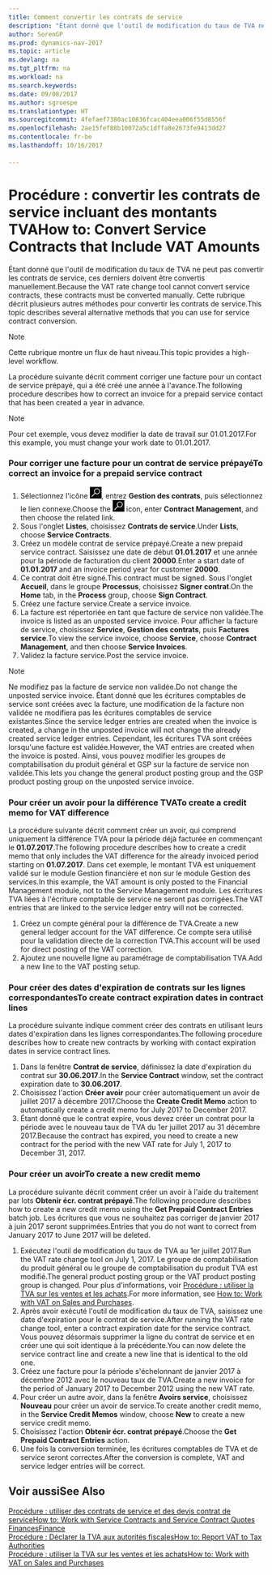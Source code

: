 ```yaml
---
title: Comment convertir les contrats de service
description: "Étant donné que l'outil de modification du taux de TVA ne peut pas convertir les contrats de service, ces derniers doivent être convertis manuellement. Cette rubrique décrit plusieurs autres méthodes pour convertir les contrats de service."
author: SorenGP
ms.prod: dynamics-nav-2017
ms.topic: article
ms.devlang: na
ms.tgt_pltfrm: na
ms.workload: na
ms.search.keywords: 
ms.date: 09/08/2017
ms.author: sgroespe
ms.translationtype: HT
ms.sourcegitcommit: 4fefaef7380ac10836fcac404eea006f55d8556f
ms.openlocfilehash: 2ae15fef88b10072a5c1dffa8e2673fe9413dd27
ms.contentlocale: fr-be
ms.lasthandoff: 10/16/2017

---
```

# <a name="how-to-convert-service-contracts-that-include-vat-amounts"></a><span data-ttu-id="85637-104">Procédure : convertir les contrats de service incluant des montants TVA</span><span class="sxs-lookup"><span data-stu-id="85637-104">How to: Convert Service Contracts that Include VAT Amounts</span></span>
<span data-ttu-id="85637-105">Étant donné que l'outil de modification du taux de TVA ne peut pas convertir les contrats de service, ces derniers doivent être convertis manuellement.</span><span class="sxs-lookup"><span data-stu-id="85637-105">Because the VAT rate change tool cannot convert service contracts, these contracts must be converted manually.</span></span> <span data-ttu-id="85637-106">Cette rubrique décrit plusieurs autres méthodes pour convertir les contrats de service.</span><span class="sxs-lookup"><span data-stu-id="85637-106">This topic describes several alternative methods that you can use for service contract conversion.</span></span>  

> [!NOTE]  
>  <span data-ttu-id="85637-107">Cette rubrique montre un flux de haut niveau.</span><span class="sxs-lookup"><span data-stu-id="85637-107">This topic provides a high-level workflow.</span></span>  

 <span data-ttu-id="85637-108">La procédure suivante décrit comment corriger une facture pour un contact de service prépayé, qui a été créé une année à l'avance.</span><span class="sxs-lookup"><span data-stu-id="85637-108">The following procedure describes how to correct an invoice for a prepaid service contact that has been created a year in advance.</span></span>  

> [!NOTE]  
>  <span data-ttu-id="85637-109">Pour cet exemple, vous devez modifier la date de travail sur 01.01.2017.</span><span class="sxs-lookup"><span data-stu-id="85637-109">For this example, you must change your work date to 01.01.2017.</span></span>  

### <a name="to-correct-an-invoice-for-a-prepaid-service-contract"></a><span data-ttu-id="85637-110">Pour corriger une facture pour un contrat de service prépayé</span><span class="sxs-lookup"><span data-stu-id="85637-110">To correct an invoice for a prepaid service contract</span></span>  
1. <span data-ttu-id="85637-111">Sélectionnez l'icône ![Page ou état pour la recherche](media/ui-search/search_small.png "Page ou état pour la recherche"), entrez **Gestion des contrats**, puis sélectionnez le lien connexe.</span><span class="sxs-lookup"><span data-stu-id="85637-111">Choose the ![Search for Page or Report](media/ui-search/search_small.png "Search for Page or Report icon") icon, enter **Contract Management**, and then choose the related link.</span></span>  
2. <span data-ttu-id="85637-112">Sous l'onglet **Listes**, choisissez **Contrats de service**.</span><span class="sxs-lookup"><span data-stu-id="85637-112">Under **Lists**, choose **Service Contracts**.</span></span>  
3. <span data-ttu-id="85637-113">Créez un modèle contrat de service prépayé.</span><span class="sxs-lookup"><span data-stu-id="85637-113">Create a new prepaid service contract.</span></span> <span data-ttu-id="85637-114">Saisissez une date de début **01.01.2017** et une année pour la période de facturation du client **20000**.</span><span class="sxs-lookup"><span data-stu-id="85637-114">Enter a start date of **01.01.2017** and an invoice period year for customer **20000**.</span></span>  
4. <span data-ttu-id="85637-115">Ce contrat doit être signé.</span><span class="sxs-lookup"><span data-stu-id="85637-115">This contract must be signed.</span></span> <span data-ttu-id="85637-116">Sous l'onglet **Accueil**, dans le groupe **Processus**, choisissez **Signer contrat**.</span><span class="sxs-lookup"><span data-stu-id="85637-116">On the **Home** tab, in the **Process** group, choose **Sign Contract**.</span></span>  
5. <span data-ttu-id="85637-117">Créez une facture service.</span><span class="sxs-lookup"><span data-stu-id="85637-117">Create a service invoice.</span></span>
6. <span data-ttu-id="85637-118">La facture est répertoriée en tant que facture de service non validée.</span><span class="sxs-lookup"><span data-stu-id="85637-118">The invoice is listed as an unposted service invoice.</span></span> <span data-ttu-id="85637-119">Pour afficher la facture de service, choisissez **Service**, **Gestion des contrats**, puis **Factures service**.</span><span class="sxs-lookup"><span data-stu-id="85637-119">To view the service invoice, choose **Service**, choose **Contract Management**, and then choose **Service Invoices**.</span></span>  
7. <span data-ttu-id="85637-120">Validez la facture service.</span><span class="sxs-lookup"><span data-stu-id="85637-120">Post the service invoice.</span></span>  

> [!NOTE]  
>  <span data-ttu-id="85637-121">Ne modifiez pas la facture de service non validée.</span><span class="sxs-lookup"><span data-stu-id="85637-121">Do not change the unposted service invoice.</span></span> <span data-ttu-id="85637-122">Étant donné que les écritures comptables de service sont créées avec la facture, une modification de la facture non validée ne modifiera pas les écritures comptables de service existantes.</span><span class="sxs-lookup"><span data-stu-id="85637-122">Since the service ledger entries are created when the invoice is created, a change in the unposted invoice will not change the already created service ledger entries.</span></span> <span data-ttu-id="85637-123">Cependant, les écritures TVA sont créées lorsqu'une facture est validée.</span><span class="sxs-lookup"><span data-stu-id="85637-123">However, the VAT entries are created when the invoice is posted.</span></span> <span data-ttu-id="85637-124">Ainsi, vous pouvez modifier les groupes de comptabilisation du produit général et GSP sur la facture de service non validée.</span><span class="sxs-lookup"><span data-stu-id="85637-124">This lets you change the general product posting group and the GSP product posting group on the unposted service invoice.</span></span>  

### <a name="to-create-a-credit-memo-for-vat-difference"></a><span data-ttu-id="85637-125">Pour créer un avoir pour la différence TVA</span><span class="sxs-lookup"><span data-stu-id="85637-125">To create a credit memo for VAT difference</span></span>  
<span data-ttu-id="85637-126">La procédure suivante décrit comment créer un avoir, qui comprend uniquement la différence TVA pour la période déjà facturée en commençant le **01.07.2017**.</span><span class="sxs-lookup"><span data-stu-id="85637-126">The following procedure describes how to create a credit memo that only includes the VAT difference for the already invoiced period starting on **01.07.2017**.</span></span> <span data-ttu-id="85637-127">Dans cet exemple, le montant TVA est uniquement validé sur le module Gestion financière et non sur le module Gestion des services.</span><span class="sxs-lookup"><span data-stu-id="85637-127">In this example, the VAT amount is only posted to the Financial Management module, not to the Service Management module.</span></span> <span data-ttu-id="85637-128">Les écritures TVA liées à l'écriture comptable de service ne seront pas corrigées.</span><span class="sxs-lookup"><span data-stu-id="85637-128">The VAT entries that are linked to the service ledger entry will not be corrected.</span></span>  

1. <span data-ttu-id="85637-129">Créez un compte général pour la différence de TVA.</span><span class="sxs-lookup"><span data-stu-id="85637-129">Create a new general ledger account for the VAT difference.</span></span> <span data-ttu-id="85637-130">Ce compte sera utilisé pour la validation directe de la correction TVA.</span><span class="sxs-lookup"><span data-stu-id="85637-130">This account will be used for direct posting of the VAT correction.</span></span>  
2. <span data-ttu-id="85637-131">Ajoutez une nouvelle ligne au paramétrage de comptabilisation TVA.</span><span class="sxs-lookup"><span data-stu-id="85637-131">Add a new line to the VAT posting setup.</span></span>  

### <a name="to-create-contract-expiration-dates-in-contract-lines"></a><span data-ttu-id="85637-132">Pour créer des dates d'expiration de contrats sur les lignes correspondantes</span><span class="sxs-lookup"><span data-stu-id="85637-132">To create contract expiration dates in contract lines</span></span>  
<span data-ttu-id="85637-133">La procédure suivante indique comment créer des contrats en utilisant leurs dates d'expiration dans les lignes correspondantes.</span><span class="sxs-lookup"><span data-stu-id="85637-133">The following procedure describes how to create new contracts by working with contact expiration dates in service contract lines.</span></span>  

1. <span data-ttu-id="85637-134">Dans la fenêtre **Contrat de service**, définissez la date d'expiration du contrat sur **30.06.2017**.</span><span class="sxs-lookup"><span data-stu-id="85637-134">In the **Service Contract** window, set the contract expiration date to **30.06.2017**.</span></span>  
2. <span data-ttu-id="85637-135">Choisissez l'action **Créer avoir** pour créer automatiquement un avoir de juillet 2017 à décembre 2017.</span><span class="sxs-lookup"><span data-stu-id="85637-135">Choose the **Create Credit Memo** action to automatically create a credit memo for July 2017 to December 2017.</span></span>  
3. <span data-ttu-id="85637-136">Étant donné que le contrat expire, vous devez créer un contrat pour la période avec le nouveau taux de TVA du 1er juillet 2017 au 31 décembre 2017.</span><span class="sxs-lookup"><span data-stu-id="85637-136">Because the contract has expired, you need to create a new contract for the period with the new VAT rate for July 1, 2017 to December 31, 2017.</span></span>  

### <a name="to-create-a-new-credit-memo"></a><span data-ttu-id="85637-137">Pour créer un avoir</span><span class="sxs-lookup"><span data-stu-id="85637-137">To create a new credit memo</span></span>  
<span data-ttu-id="85637-138">La procédure suivante décrit comment créer un avoir à l'aide du traitement par lots **Obtenir écr. contrat prépayé**.</span><span class="sxs-lookup"><span data-stu-id="85637-138">The following procedure describes how to create a new credit memo using the **Get Prepaid Contract Entries** batch job.</span></span> <span data-ttu-id="85637-139">Les écritures que vous ne souhaitez pas corriger de janvier 2017 à juin 2017 seront supprimées.</span><span class="sxs-lookup"><span data-stu-id="85637-139">Entries that you do not want to correct from January 2017 to June 2017 will be deleted.</span></span>  

1. <span data-ttu-id="85637-140">Exécutez l'outil de modification du taux de TVA au 1er juillet 2017.</span><span class="sxs-lookup"><span data-stu-id="85637-140">Run the VAT rate change tool on July 1, 2017.</span></span> <span data-ttu-id="85637-141">Le groupe de comptabilisation du produit général ou le groupe de comptabilisation du produit TVA est modifié.</span><span class="sxs-lookup"><span data-stu-id="85637-141">The general product posting group or the VAT product posting group is changed.</span></span> <span data-ttu-id="85637-142">Pour plus d'informations, voir [Procédure : utiliser la TVA sur les ventes et les achats](finance-work-with-vat.md).</span><span class="sxs-lookup"><span data-stu-id="85637-142">For more information, see [How to: Work with VAT on Sales and Purchases](finance-work-with-vat.md).</span></span>  
2. <span data-ttu-id="85637-143">Après avoir exécuté l'outil de modification du taux de TVA, saisissez une date d'expiration pour le contrat de service.</span><span class="sxs-lookup"><span data-stu-id="85637-143">After running the VAT rate change tool, enter a contract expiration date for the service contract.</span></span> <span data-ttu-id="85637-144">Vous pouvez désormais supprimer la ligne du contrat de service et en créer une qui soit identique à la précédente.</span><span class="sxs-lookup"><span data-stu-id="85637-144">You can now delete the service contract line and create a new line that is identical to the old one.</span></span>  
3. <span data-ttu-id="85637-145">Créez une facture pour la période s'échelonnant de janvier 2017 à décembre 2012 avec le nouveau taux de TVA.</span><span class="sxs-lookup"><span data-stu-id="85637-145">Create a new invoice for the period of January 2017 to December 2012 using the new VAT rate.</span></span>  
4. <span data-ttu-id="85637-146">Pour créer un autre avoir, dans la fenêtre **Avoirs service**, choisissez **Nouveau** pour créer un avoir de service.</span><span class="sxs-lookup"><span data-stu-id="85637-146">To create another credit memo, in the **Service Credit Memos** window, choose **New** to create a new service credit memo.</span></span>  
5. <span data-ttu-id="85637-147">Choisissez l'action **Obtenir écr. contrat prépayé**.</span><span class="sxs-lookup"><span data-stu-id="85637-147">Choose the **Get Prepaid Contract Entries** action.</span></span>  
6. <span data-ttu-id="85637-148">Une fois la conversion terminée, les écritures comptables de TVA et de service seront correctes.</span><span class="sxs-lookup"><span data-stu-id="85637-148">After the conversion is complete, VAT and service ledger entries will be correct.</span></span>  

## <a name="see-also"></a><span data-ttu-id="85637-149">Voir aussi</span><span class="sxs-lookup"><span data-stu-id="85637-149">See Also</span></span>  
[<span data-ttu-id="85637-150">Procédure : utiliser des contrats de service et des devis contrat de service</span><span class="sxs-lookup"><span data-stu-id="85637-150">How to: Work with Service Contracts and Service Contract Quotes</span></span>](service-how-to-create-service-contracts-and-service-contract-quotes.md)  
[<span data-ttu-id="85637-151">Finances</span><span class="sxs-lookup"><span data-stu-id="85637-151">Finance</span></span>](finance.md)  
[<span data-ttu-id="85637-152">Procédure : Déclarer la TVA aux autorités fiscales</span><span class="sxs-lookup"><span data-stu-id="85637-152">How to: Report VAT to Tax Authorities</span></span>](finance-how-report-vat.md)  
[<span data-ttu-id="85637-153">Procédure : utiliser la TVA sur les ventes et les achats</span><span class="sxs-lookup"><span data-stu-id="85637-153">How to: Work with VAT on Sales and Purchases</span></span>](finance-work-with-vat.md)  


